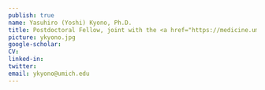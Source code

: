 ```yaml
---
publish: true
name: Yasuhiro (Yoshi) Kyono, Ph.D.
title: Postdoctoral Fellow, joint with the <a href="https://medicine.umich.edu/dept/human-genetics/jacob-kitzman-phd" target='_blank'>Jacob Kitzman Lab</a><br/><a href="http://www.med.umich.edu/intmed/endocrinology/research/T32_Postdoc_training_BasicDiabetesResearch.htm" target='_blank'>Multidisciplinary Training Program in Basic Diabetes Research Fellow</a>
picture: ykyono.jpg
google-scholar: 
CV:
linked-in: 
twitter:
email: ykyono@umich.edu
---
```

